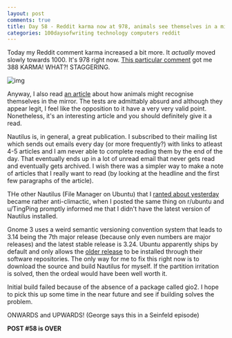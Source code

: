 ```yaml
---
layout: post
comments: true
title: Day 58 - Reddit karma now at 978, animals see themselves in a mirror and Gnome's weird semantic versioning conventions
categories: 100daysofwriting technology computers reddit
---
```


Today my Reddit comment karma increased a bit more. It _actually_ moved slowly
towards 1000. It's 978 right now. [This particular
comment](https://www.reddit.com/r/nottheonion/comments/65fu1n/why_one_republican_voted_to_kill_privacy_rules/dgai291/)
got me 388 KARMA! WHAT?! STAGGERING.

![img](/blog/public/img/day-58-1.png)

Anyway, I also read [an
article](http://nautil.us/issue/47/consciousness/what-do-animals-see-in-a-mirror-rp)
about how animals might recognise themselves in the mirror. The tests are
admittably absurd and although they appear legit, I feel like the opposition to
it have a very very valid point. Nonetheless, it's an interesting article and
you should definitely give it a read.

Nautilus is, in general, a great publication. I subscribed to their mailing list
which sends out emails every day (or more frequently?) with links to atleast 4-5
articles and I am never able to complete reading them by the end of the day.
That eventually ends up in a lot of unread email that never gets read and
eventually gets archived. I wish there was a simpler way to make a note of
articles that I really want to read (by looking at the headline and the first
few paragraphs of the article).

THe other Nautilus (File Manager on Ubuntu) that I [ranted about
yesterday](https://icyflame.github.io/blog/100daysofwriting/nautilus/missed/rant/ubuntu/update/open-mic/comedy/2017/04/14/day-56/)
became rather anti-climactic, when I posted the same thing on r/ubuntu and
u/TingPing promptly informed me that I didn't have the latest version of
Nautilus installed.

Gnome 3 uses a weird semantic versioning convention system that leads to 3.14
being the 7th major release (because only even numbers are major releases) and
the latest stable release is 3.24. Ubuntu apparently ships by default and only
allows the [older
release](https://websetnet.com/ubuntu-1604-lts-ship-older-version-nautilus/) to
be installed through their software repositories. The only way for me to fix
this right now is to download the source and build Nautilus for myself. If the
partition irritation is solved, then the ordeal would have been well worth it.

Initial build failed because of the absence of a package called gio2. I hope to
pick this up some time in the near future and see if building solves the
problem.

ONWARDS and UPWARDS! (George says this in a Seinfeld episode)

**POST #58 is OVER**
